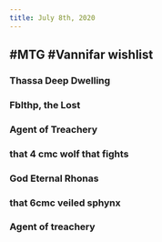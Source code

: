 ```yaml
---
title: July 8th, 2020
---
```


## #MTG #Vannifar wishlist
### Thassa Deep Dwelling

### Fblthp, the Lost

### Agent of Treachery

### that 4 cmc wolf that fights

### God Eternal Rhonas

### that 6cmc veiled sphynx

### Agent of treachery
